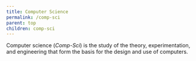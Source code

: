 ```yaml
---
title: Computer Science
permalink: /comp-sci
parent: top
children: comp-sci
---
```


Computer science (<dfn>Comp-Sci</dfn>) is the study of the theory, experimentation, and engineering that form the basis for the design and use of computers.
